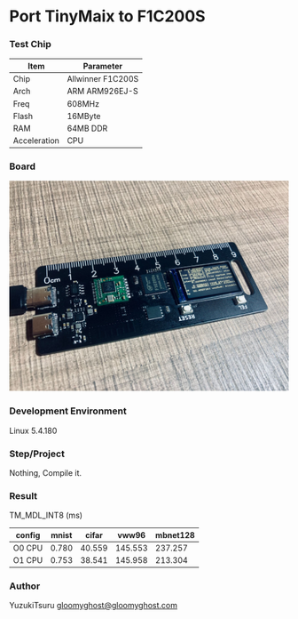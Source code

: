 # Port TinyMaix to F1C200S

### Test Chip

| Item         | Parameter         |
| ------------ | ----------------- |
| Chip         | Allwinner F1C200S |
| Arch         | ARM ARM926EJ-S    |
| Freq         | 608MHz            |
| Flash        | 16MByte           |
| RAM          | 64MB DDR          |
| Acceleration | CPU               |

### Board

![](assets/f1c200s.jpg)


### Development Environment
Linux 5.4.180

### Step/Project
Nothing, Compile it.

### Result

TM_MDL_INT8 (ms)

| config | mnist | cifar  | vww96   | mbnet128 |
| ------ | ----- | ------ | ------- | -------- |
| O0 CPU | 0.780 | 40.559 | 145.553 | 237.257  |
| O1 CPU | 0.753 | 38.541 | 145.958 | 213.304  |


### Author
YuzukiTsuru <gloomyghost@gloomyghost.com>
